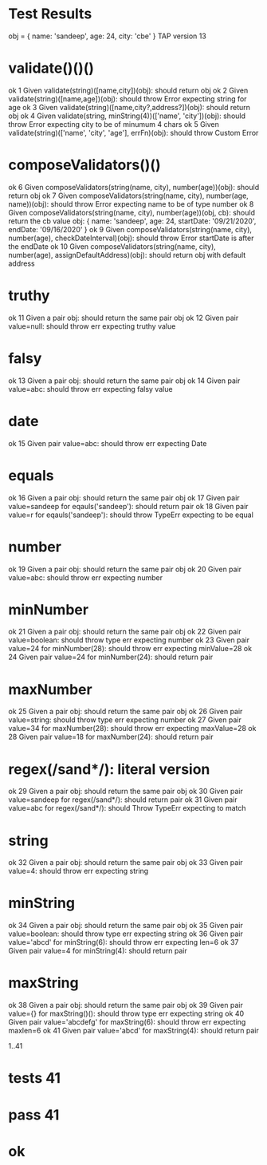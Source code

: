 # Test Results 


obj = { name: 'sandeep', age: 24, city: 'cbe' }
TAP version 13
# validate()()()
ok 1 Given validate(string)([name,city])(obj): should return obj
ok 2 Given validate(string)([name,age])(obj): should throw Error expecting string for age
ok 3 Given validate(string)([name,city?,address?])(obj): should return obj
ok 4 Given validate(string, minString(4))(['name', 'city'])(obj): should throw Error expecting city to be of minumum 4 chars
ok 5 Given validate(string)(['name', 'city', 'age'], errFn)(obj): should throw Custom Error 
# composeValidators()()
ok 6 Given composeValidators(string(name, city), number(age))(obj): should return obj
ok 7 Given composeValidators(string(name, city), number(age, name))(obj): should throw Error expecting name to be of type number
ok 8 Given composeValidators(string(name, city), number(age))(obj, cb): should return the cb value
obj:  {
  name: 'sandeep',
  age: 24,
  startDate: '09/21/2020',
  endDate: '09/16/2020'
}
ok 9 Given composeValidators(string(name, city), number(age), checkDateInterval)(obj): should throw Error startDate is after the endDate
ok 10 Given composeValidators(string(name, city), number(age), assignDefaultAddress)(obj): should return obj with default address
# truthy
ok 11 Given a pair obj: should return the same pair obj
ok 12 Given pair value=null: should throw err expecting truthy value
# falsy
ok 13 Given a pair obj: should return the same pair obj
ok 14 Given pair value=abc: should throw err expecting falsy value
# date
ok 15 Given pair value=abc: should throw err expecting Date
# equals
ok 16 Given a pair obj: should return the same pair obj
ok 17 Given pair value=sandeep for eqauls('sandeep'): should return pair
ok 18 Given pair value=r for eqauls('sandeep'): should throw TypeErr expecting to be equal
# number
ok 19 Given a pair obj: should return the same pair obj
ok 20 Given pair value=abc: should throw err expecting number
# minNumber
ok 21 Given a pair obj: should return the same pair obj
ok 22 Given pair value=boolean: should throw type err expecting number
ok 23 Given pair value=24 for minNumber(28): should throw err expecting minValue=28
ok 24 Given pair value=24 for minNumber(24): should return pair
# maxNumber
ok 25 Given a pair obj: should return the same pair obj
ok 26 Given pair value=string: should throw type err expecting number
ok 27 Given pair value=34 for maxNumber(28): should throw err expecting maxValue=28
ok 28 Given pair value=18 for maxNumber(24): should return pair
# regex(/sand*/): literal version
ok 29 Given a pair obj: should return the same pair obj
ok 30 Given pair value=sandeep for regex(/sand*/): should return pair
ok 31 Given pair value=abc for regex(/sand*/): should Throw TypeErr expecting to match
# string
ok 32 Given a pair obj: should return the same pair obj
ok 33 Given pair value=4: should throw err expecting string
# minString
ok 34 Given a pair obj: should return the same pair obj
ok 35 Given pair value=boolean: should throw type err expecting string
ok 36 Given pair value='abcd' for minString(6): should throw err expecting len=6
ok 37 Given pair value=4 for minString(4): should return pair
# maxString
ok 38 Given a pair obj: should return the same pair obj
ok 39 Given pair value={} for maxString()(): should throw type err expecting string
ok 40 Given pair value='abcdefg' for maxString(6): should throw err expecting maxlen=6
ok 41 Given pair value='abcd' for maxString(4): should return pair

1..41
# tests 41
# pass  41

# ok

